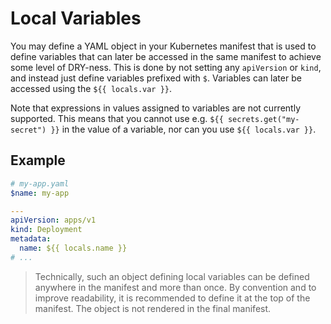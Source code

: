 # Local Variables

You may define a YAML object in your Kubernetes manifest that is used to define variables that can later be accessed
in the same manifest to achieve some level of DRY-ness. This is done by not setting any `apiVersion` or `kind`, and
instead just define variables prefixed with `$`. Variables can later be accessed using the `${{ locals.var }}`.

Note that expressions in values assigned to variables are not currently supported. This means that you cannot use e.g.
`${{ secrets.get("my-secret") }}` in the value of a variable, nor can you use `${{ locals.var }}`.

## Example

```yaml
# my-app.yaml
$name: my-app

---
apiVersion: apps/v1
kind: Deployment
metadata:
  name: ${{ locals.name }}
# ...
```

> Technically, such an object defining local variables can be defined anywhere in the manifest and more than once.
> By convention and to improve readability, it is recommended to define it at the top of the manifest. The object is not
> rendered in the final manifest.
